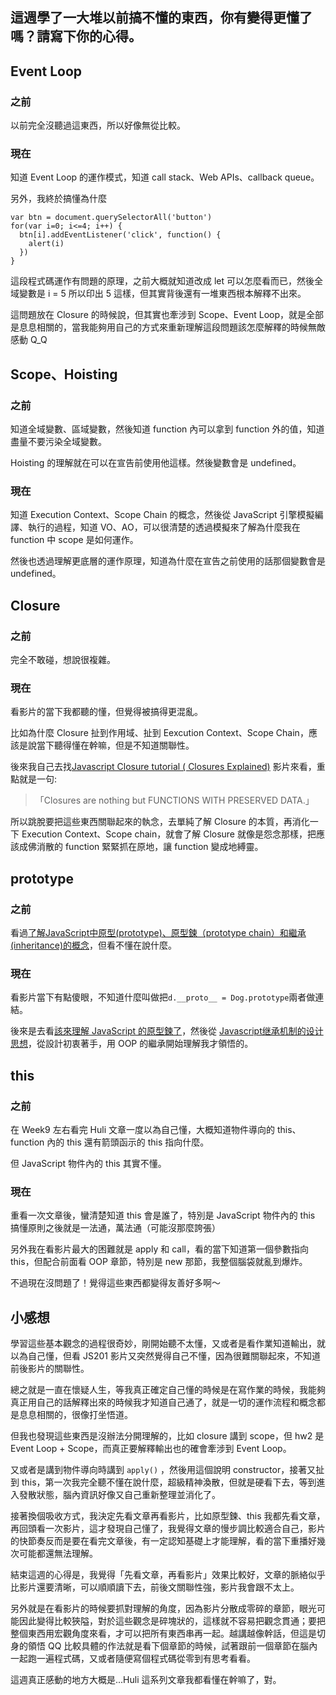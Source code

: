 ## 這週學了一大堆以前搞不懂的東西，你有變得更懂了嗎？請寫下你的心得。
## Event Loop
### 之前
以前完全沒聽過這東西，所以好像無從比較。

### 現在
知道 Event Loop 的運作模式，知道 call stack、Web APIs、callback queue。

另外，我終於搞懂為什麼
```javascript=
var btn = document.querySelectorAll('button')
for(var i=0; i<=4; i++) {
  btn[i].addEventListener('click', function() {
    alert(i)
  })
}
```
這段程式碼運作有問題的原理，之前大概就知道改成 let 可以怎麼看而已，然後全域變數是 i = 5 所以印出 5 這樣，但其實背後還有一堆東西根本解釋不出來。

這問題放在 Closure 的時候說，但其實也牽涉到 Scope、Event Loop，就是全部是息息相關的，當我能夠用自己的方式來重新理解這段問題該怎麼解釋的時候無敵感動 Q_Q

## Scope、Hoisting
### 之前
知道全域變數、區域變數，然後知道 function 內可以拿到 function 外的值，知道盡量不要污染全域變數。

Hoisting 的理解就在可以在宣告前使用他這樣。然後變數會是 undefined。
### 現在
知道 Execution Context、Scope Chain 的概念，然後從 JavaScript 引擎模擬編譯、執行的過程，知道 VO、AO，可以很清楚的透過模擬來了解為什麼我在 function 中 scope 是如何運作。

然後也透過理解更底層的運作原理，知道為什麼在宣告之前使用的話那個變數會是 undefined。

## Closure
### 之前
完全不敢碰，想說很複雜。
### 現在
看影片的當下我都聽的懂，但覺得被搞得更混亂。

比如為什麼 Closure 扯到作用域、扯到 Eexcution Context、Scope Chain，應該是說當下聽得懂在幹嘛，但是不知道關聯性。

後來我自己去找[Javascript Closure tutorial ( Closures Explained)](https://www.youtube.com/watch?v=71AtaJpJHw0) 影片來看，重點就是一句:
>「Closures are nothing but FUNCTIONS WITH PRESERVED DATA.」
>

所以跳脫要把這些東西關聯起來的執念，去單純了解 Closure 的本質，再消化一下 Execution Context、Scope chain，就會了解 Closure 就像是怨念那樣，把應該成佛消散的 function 緊緊抓在原地，讓 function 變成地縛靈。

## prototype 
### 之前
看過[了解JavaScript中原型(prototype)、原型鍊（prototype chain）和繼承(inheritance)的概念](https://pjchender.blogspot.com/2016/06/javascriptprototypeprototype.html)，但看不懂在說什麼。
### 現在
看影片當下有點傻眼，不知道什麼叫做把```d.__proto__ = Dog.prototype```兩者做連結。

後來是去看[該來理解 JavaScript 的原型鍊了](https://github.com/aszx87410/blog/issues/18)，然後從 [Javascript继承机制的设计思想](http://www.ruanyifeng.com/blog/2011/06/designing_ideas_of_inheritance_mechanism_in_javascript.html)，從設計初衷著手，用 OOP 的繼承開始理解我才領悟的。

## this
### 之前
在 Week9 左右看完 Huli 文章一度以為自己懂，大概知道物件導向的 this、function 內的 this 還有箭頭函示的 this 指向什麼。

但 JavaScript 物件內的 this 其實不懂。

### 現在
重看一次文章後，蠻清楚知道 this 會是誰了，特別是 JavaScript 物件內的 this 搞懂原則之後就是一法通，萬法通（可能沒那麼誇張）

另外我在看影片最大的困難就是 apply 和 call，看的當下知道第一個參數指向 this，但配合前面看 OOP 章節，特別是 new 那節，我整個腦袋就亂到爆炸。

不過現在沒問題了！覺得這些東西都變得友善好多啊～

## 小感想
學習這些基本觀念的過程很奇妙，剛開始聽不太懂，又或者是看作業知道輸出，就以為自己懂，但看 JS201 影片又突然覺得自己不懂，因為很難關聯起來，不知道前後影片的關聯性。

總之就是一直在懷疑人生，等我真正確定自己懂的時候是在寫作業的時候，我能夠真正用自己的話解釋出來的時候我才知道自己通了，就是一切的運作流程和概念都是息息相關的，很像打坐悟道。

但我也發現這些東西是沒辦法分開理解的，比如 closure 講到 scope，但 hw2 是 Event Loop + Scope，而真正要解釋輸出也的確會牽涉到 Event Loop。

又或者是講到物件導向時講到 ```apply()``` ，然後用這個說明 constructor，接著又扯到 this，第一次我完全聽不懂在說什麼，超級精神渙散，但就是硬看下去，等到進入發散狀態，腦內資訊好像又自己重新整理並消化了。

接著換個吸收方式，我決定先看文章再看影片，比如原型鍊、this 我都先看文章，再回頭看一次影片，這才發現自己懂了，我覺得文章的慢步調比較適合自己，影片的快節奏反而是要在看完文章後，有一定認知基礎上才能理解，看的當下重播好幾次可能都還無法理解。

結束這週的心得是，我覺得「先看文章，再看影片」效果比較好，文章的脈絡似乎比影片還要清晰，可以順順讀下去，前後文關聯性強，影片我會跟不太上。

另外就是在看影片的時候要抓對理解的角度，因為影片分散成零碎的章節，眼光可能因此變得比較狹隘，對於這些觀念是碎塊狀的，這樣就不容易把觀念貫通；要把整個東西用宏觀角度來看，才可以把所有東西串再一起。越講越像幹話，但這是切身的領悟 QQ 比較具體的作法就是看下個章節的時候，試著跟前一個章節在腦內一起跑一遍程式碼，又或者隨便寫個程式碼從零到有思考看看。

這週真正感動的地方大概是...Huli 這系列文章我都看懂在幹嘛了，對。
